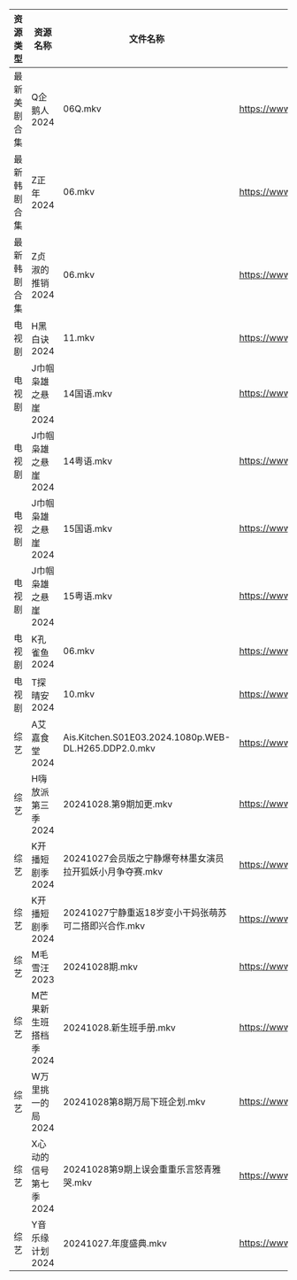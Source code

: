 | 资源类型   | 资源名称          | 文件名称                                                 | 分享链接                                      | 更新时间                |
| ------ | ------------- | ---------------------------------------------------- | ----------------------------------------- | ------------------- |
| 最新美剧合集 | Q企鹅人2024      | 06Q.mkv                                              | https://www.alipan.com/s/vDUaCfprWEZ      | 2024-10-28 14:06:07 |
| 最新韩剧合集 | Z正年2024       | 06.mkv                                               | https://www.alipan.com/s/sTneuapS1wk      | 2024-10-28 08:06:28 |
| 最新韩剧合集 | Z贞淑的推销2024    | 06.mkv                                               | https://www.alipan.com/s/h5xmVkTJtTV      | 2024-10-28 08:06:30 |
| 电视剧    | H黑白诀2024      | 11.mkv                                               | https://www.alipan.com/s/6z8TkkXMQkW      | 2024-10-28 14:05:32 |
| 电视剧    | J巾帼枭雄之悬崖2024  | 14国语.mkv                                             | https://www.alipan.com/s/nahMqtBkCts      | 2024-10-28 14:05:41 |
| 电视剧    | J巾帼枭雄之悬崖2024  | 14粤语.mkv                                             | https://www.alipan.com/s/nahMqtBkCts      | 2024-10-28 14:05:40 |
| 电视剧    | J巾帼枭雄之悬崖2024  | 15国语.mkv                                             | https://www.alipan.com/s/nahMqtBkCts      | 2024-10-28 14:05:40 |
| 电视剧    | J巾帼枭雄之悬崖2024  | 15粤语.mkv                                             | https://www.alipan.com/s/nahMqtBkCts      | 2024-10-28 14:05:40 |
| 电视剧    | K孔雀鱼2024      | 06.mkv                                               | https://www.alipan.com/s/9byeekozvmJ      | 2024-10-28 00:05:50 |
| 电视剧    | T探晴安2024      | 10.mkv                                               | https://www.alipan.com/s/BScPfWednTi      | 2024-10-28 14:06:28 |
| 综艺     | A艾嘉食堂2024     | Ais.Kitchen.S01E03.2024.1080p.WEB-DL.H265.DDP2.0.mkv | https://www.alipan.com/s/qqA2j1AeyfW      | 2024-10-28 16:06:43 |
| 综艺     | H嗨放派第三季2024   | 20241028.第9期加更.mkv                                   | https://www.alipan.com/s/VRKJ132nbcQ      | 2024-10-28 14:07:26 |
| 综艺     | K开播短剧季2024    | 20241027会员版之宁静爆夸林墨女演员拉开狐妖小月争夺赛.mkv                   | https://www.alipan.com/s/RwTZ4L5wTYU      | 2024-10-28 08:06:45 |
| 综艺     | K开播短剧季2024    | 20241027宁静重返18岁变小干妈张萌苏可二搭即兴合作.mkv                    | https://www.alipan.com/s/RwTZ4L5wTYU      | 2024-10-28 08:06:45 |
| 综艺     | M毛雪汪2023      | 20241028期.mkv                                        | https://www.aliyundrive.com/s/asPqfgPRqAg | 2024-10-28 14:07:49 |
| 综艺     | M芒果新生班搭档季2024 | 20241028.新生班手册.mkv                                   | https://www.alipan.com/s/xnGaC7WzgLK      | 2024-10-28 14:07:54 |
| 综艺     | W万里挑一的局2024   | 20241028第8期万局下班企划.mkv                                | https://www.alipan.com/s/TmY5m6HZ5CP      | 2024-10-28 14:08:28 |
| 综艺     | X心动的信号第七季2024 | 20241028第9期上误会重重乐言怒青雅哭.mkv                           | https://www.alipan.com/s/wQqfQxMS8Sx      | 2024-10-28 14:09:01 |
| 综艺     | Y音乐缘计划2024    | 20241027.年度盛典.mkv                                    | https://www.alipan.com/s/kPe6b3HqDbN      | 2024-10-28 08:08:17 |
